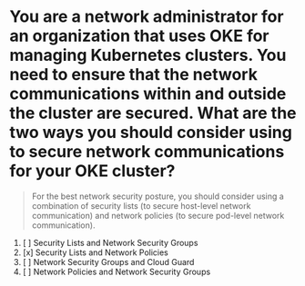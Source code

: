 # You are a network administrator for an organization that uses OKE for managing Kubernetes clusters. You need to ensure that the network communications within and outside the cluster are secured. What are the two ways you should consider using to secure network communications for your OKE cluster?

> For the best network security posture, you should consider using a combination of security lists (to secure host-level network communication) and network policies (to secure pod-level network communication).

1. [ ] Security Lists and Network Security Groups
1. [x] Security Lists and Network Policies
1. [ ] Network Security Groups and Cloud Guard
1. [ ] Network Policies and Network Security Groups